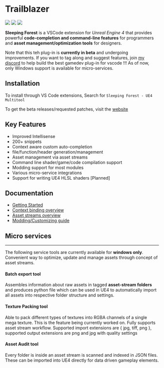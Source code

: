# Trailblazer

![](https://gitlab.com/winterwildfire/ue4/trailblazer/badges/master/pipeline.svg)
![](https://img.shields.io/badge/4.24-fully%20supported-green)
![](https://img.shields.io/discord/573495259926102017)

**Sleeping Forest** is a VSCode extension for _Unreal Engine 4_ that provides powerful **code-completion and command-line features** for programmers and **asset management/optimization tools** for designers.

Note that this teh plug-in is **currently in beta** and undergoing improvements. If you want to tag along and suggest features, join [my discord](https://discord.gg/8Qd8a66) to help build the best gamedev plug-in for vscode !!!
As of now, only Windows support is available for micro-services.

## Installation

To install through VS Code extensions, Search for `Sleeping Forest - UE4 Multitool`

To get the beta releases/requested patches, visit the [website](https://suvam0451.netlify.com/docs/trailblazer/getting-started/)

## Key Features

- Improved Intellisense
- 200+ snippets
- Context aware custom auto-completion
- file/function/header generation/management
- Asset management via asset streams
- Command line shader/game/code compilation support
- Modding support for most modules
- Various micro-service integrations
- Support for writing UE4 HLSL shaders [Planned]

## Documentation

- [Getting Started](https://suvam0451.netlify.com/docs/trailblazer/getting-started/)
- [Context binding overview](https://suvam0451.netlify.com/docs/trailblazer/context-keys/)
- [Asset streams overview](https://suvam0451.netlify.com/docs/daedalus/hello-asset-streams)
- [Modding/Customizing guide](https://suvam0451.netlify.com/docs/trailblazer/extension-files)

## Micro services

---

The following service tools are currently available for **windows only**. Convenient way to optimize, update and manage assets through concept of asset streams.

#### Batch export tool

Assembles information about raw assets in tagged **asset-stream folders** and produces python file which can be used in UE4 to automatically import all assets into respective folder structure and settings.

#### Texture Packing tool

Able to pack different types of textures into RGBA channels of a single mega texture. This is the feature being currently worked on. Fully supports asset stream workflow.
Supported import extensions are { jpg, tiff, png }, supported output extensions are png and jpg with quality settings

#### Asset Audit tool

Every folder is inside an asset stream is scanned and indexed in JSON files. These can be imported into UE4 directly for data driven gameplay elements.
